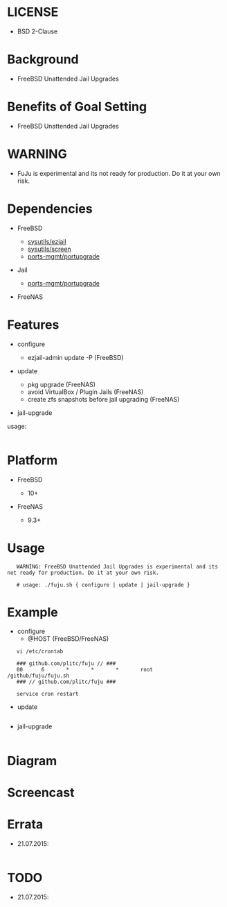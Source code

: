 
LICENSE
=======
* BSD 2-Clause

Background
==========
* FreeBSD Unattended Jail Upgrades

Benefits of Goal Setting
========================
* FreeBSD Unattended Jail Upgrades

WARNING
=======
* FuJu is experimental and its not ready for production. Do it at your own risk.

Dependencies
============
* FreeBSD
   * [sysutils/ezjail](https://www.freshports.org/sysutils/ezjail/)
   * [sysutils/screen](https://www.freshports.org/sysutils/screen/)
   * [ports-mgmt/portupgrade](https://www.freshports.org/ports-mgmt/portupgrade/)

* Jail
   * [ports-mgmt/portupgrade](https://www.freshports.org/ports-mgmt/portupgrade/)

* FreeNAS

Features
========
* configure
   * ezjail-admin update -P (FreeBSD)

* update
   * pkg upgrade (FreeNAS)
   * avoid VirtualBox / Plugin Jails (FreeNAS)
   * create zfs snapshots before jail upgrading (FreeNAS)

* jail-upgrade

usage:
```
```

Platform
========
* FreeBSD
   * 10+

* FreeNAS
   * 9.3+

Usage
=====
```
   WARNING: FreeBSD Unattended Jail Upgrades is experimental and its not ready for production. Do it at your own risk.

   # usage: ./fuju.sh { configure | update | jail-upgrade }
```

Example
=======
* configure
   * @HOST (FreeBSD/FreeNAS)
```
   vi /etc/crontab

   ### github.com/plitc/fuju // ###
   00      6       *       *       *       root    /github/fuju/fuju.sh
   ### // github.com/plitc/fuju ###

   service cron restart
```

* update
```
```

* jail-upgrade
```
```

Diagram
=======

Screencast
==========

Errata
======
* 21.07.2015:
```
```

TODO
====
* 21.07.2015:

